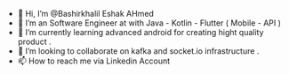 - 👋 Hi, I’m @Bashirkhalil Eshak AHmed 
- 👀 I’m an Software Engineer at with Java - Kotlin - Flutter ( Mobile - API )
- 🌱 I’m currently learning advanced android for creating hight quality product .
- 💞️ I’m looking to collaborate on kafka and socket.io infrastructure  .
- 📫 How to reach me via Linkedin Account 

<!---
Bashirkhalil/Bashirkhalil is a ✨ special ✨ repository because its `README.md` (this file) appears on your GitHub profile.
You can click the Preview link to take a look at your changes.
--->
